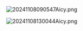 ![20241108090547Aicy.png](https://github.com/user-attachments/assets/88083a25-b1dc-48b6-96a5-32e8007f53f0)

![20241108130044Aicy.png](https://github.com/user-attachments/assets/89c331e7-4987-49d1-9bee-1a3e457fef1c)

